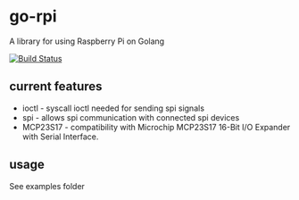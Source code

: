 go-rpi
======

A library for using Raspberry Pi on Golang

[![Build Status](https://travis-ci.org/luismesas/go-rpi.png)](https://travis-ci.org/luismesas/go-rpi)


current features
----------------

* ioctl - syscall ioctl needed for sending spi signals
* spi - allows spi communication with connected spi devices
* MCP23S17 - compatibility with Microchip MCP23S17 16-Bit I/O Expander with Serial Interface.

usage
-----

See examples folder
